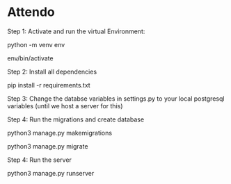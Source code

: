 # Attendo

Step 1: Activate and run the virtual Environment:

python -m venv env

env/bin/activate

Step 2: Install all dependencies

pip install -r requirements.txt

Step 3: Change the databse variables in settings.py to your local postgresql variables (until we host a server for this)

Step 4: Run the migrations and create database

python3 manage.py makemigrations

python3 manage.py migrate

Step 4: Run the server

python3 manage.py runserver
